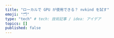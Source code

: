 ```yaml
---
title: "ローカルで GPU が使用できる？ nvkind を試す"
emoji: "🗂"
type: "tech" # tech: 技術記事 / idea: アイデア
topics: []
published: false
---
```

